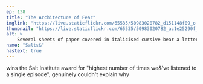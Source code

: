 ```yaml
---
ep: 138
title: "The Architecture of Fear"
imglink: "https://live.staticflickr.com/65535/50983020782_d151148f09_o.jpg"
thumbnail: "https://live.staticflickr.com/65535/50983020782_ac1e25290f_q.jpg"
alt: >
    Several sheets of paper covered in italicised cursive bear a letter from Jonah Magnus to Robert Smirke. The visible text reads: "My dear Jonah, You will forgive me, I hope, for being so forward, but I feel I must break the silence that has... acterised our... nce for these... I cannot understand what I am looking at... the sky blinks. ... wake. ... fool. ... enough... cern is... and I... in that... my... Repent of your sins, Jonah. Seek forgive... n certain... Powers ca... nd who... the Resur... self, I... for I... ng th...faith, ... the L... rupt from... but I will not" The text ends abruptly with a stain in black ink. The words "Jonah" and "the sky blinks" are emphasised. There are shackles in the top left corner, with the words "[rattle rattle]" in between the chains. On the left is a tape recorder. 
name: "Salts&"
hastext: true
---
```

wins the Salt Institute award for "highest number of times we&'ve listened to a single episode", genuinely couldn't explain why